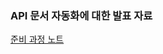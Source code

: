 ### API 문서 자동화에 대한 발표 자료

[준비 과정 노트](https://bnilive.notion.site/Spring-Auto-Rest-Docs-735d324bc09d4aa4a4b9115dcfb46a7b)

